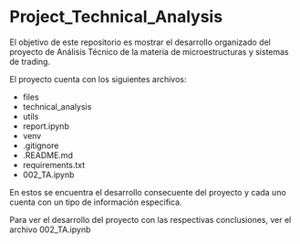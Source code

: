 # Project_Technical_Analysis
El objetivo de este repositorio es mostrar el desarrollo organizado del proyecto de Análisis Técnico de la materia de microestructuras y sistemas de trading.

El proyecto cuenta con los siguientes archivos:

- files
- technical_analysis
- utils
- report.ipynb
- venv
- .gitignore
- .README.md
- requirements.txt
- 002_TA.ipynb


En estos se encuentra el desarrollo consecuente del proyecto y cada uno cuenta con un tipo de información especifica.

Para ver el desarrollo del proyecto con las respectivas conclusiones, ver el archivo 002_TA.ipynb
